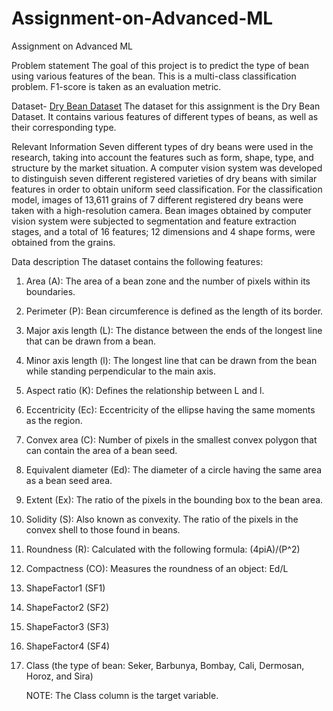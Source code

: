 # Assignment-on-Advanced-ML
Assignment on Advanced ML

Problem statement
The goal of this project is to predict the type of bean using various features of the bean. This is a multi-class classification problem. F1-score is taken as an evaluation metric.

Dataset- [Dry Bean Dataset](https://www.kaggle.com/datasets/muratkokludataset/dry-bean-dataset)
The dataset for this assignment is the Dry Bean Dataset. It contains various features of different types of beans, as well as their corresponding type.

Relevant Information
Seven different types of dry beans were used in the research, taking into account the features such as form, shape, type, and structure by the market situation. A computer vision system was developed to distinguish seven different registered varieties of dry beans with similar features in order to obtain uniform seed classification. For the classification model, images of 13,611 grains of 7 different registered dry beans were taken with a high-resolution camera. Bean images obtained by computer vision system were subjected to segmentation and feature extraction stages, and a total of 16 features; 12 dimensions and 4 shape forms, were obtained from the grains.

Data description
The dataset contains the following features:
1. Area (A): The area of a bean zone and the number of pixels within its boundaries.
2. Perimeter (P): Bean circumference is defined as the length of its border.
3. Major axis length (L): The distance between the ends of the longest line that can be drawn from a bean.
4. Minor axis length (l): The longest line that can be drawn from the bean while standing perpendicular to the main axis.
5. Aspect ratio (K): Defines the relationship between L and l.
6. Eccentricity (Ec): Eccentricity of the ellipse having the same moments as the region.
7. Convex area (C): Number of pixels in the smallest convex polygon that can contain the area of a bean seed.
8. Equivalent diameter (Ed): The diameter of a circle having the same area as a bean seed area.
9. Extent (Ex): The ratio of the pixels in the bounding box to the bean area.
10. Solidity (S): Also known as convexity. The ratio of the pixels in the convex shell to those found in beans.
11. Roundness (R): Calculated with the following formula: (4piA)/(P^2)
12. Compactness (CO): Measures the roundness of an object: Ed/L
13. ShapeFactor1 (SF1)
14. ShapeFactor2 (SF2)
15. ShapeFactor3 (SF3)
16. ShapeFactor4 (SF4)
17. Class (the type of bean: Seker, Barbunya, Bombay, Cali, Dermosan, Horoz, and Sira)

    NOTE: The Class column is the target variable.
